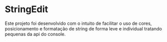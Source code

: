 # StringEdit
Este projeto foi desenvolvido com o intuito de facilitar o uso de cores, posicionamento e formatação de string de forma leve e individual tratando pequenas da api do console.
